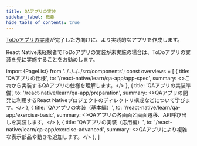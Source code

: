 ```yaml
---
title: QAアプリの実装
sidebar_label: 概要
hide_table_of_contents: true
---
```


[ToDoアプリの実装](http://localhost:3000/mobile-app-crib-notes/react-native/learn/todo-app)が完了した方向けに、より実践的なアプリを作成します。

React Native未経験者でToDoアプリの実装が未実施の場合は、ToDoアプリの実装を先に実施することをお勧めします。

<!-- textlint-disable ja-technical-writing/sentence-length,ja-technical-writing/max-comma,ja-spacing/ja-no-space-around-parentheses,jtf-style/3.3.かっこ類と隣接する文字の間のスペースの有無,ja-technical-writing/ja-no-mixed-period,ja-technical-writing/no-unmatched-pair -->

import {PageList} from '../../../../src/components';
const overviews = [
  {
    title: 'QAアプリの仕様',
    to: '/react-native/learn/qa-app/app-spec',
    summary: <>これから実装するQAアプリの仕様を理解します。</>
  },
  {
    title: 'QAアプリの実装準備',
    to: '/react-native/learn/qa-app/preparation',
    summary: <>QAアプリの開発に利用するReact Nativeプロジェクトのディレクトリ構成などについて学びます。</>
  },
  {
    title: 'QAアプリの実装（基本編）',
    to: '/react-native/learn/qa-app/exercise-basic',
    summary: <>QAアプリの各画面と画面遷移、API呼び出しを実装します。</>
  },
  {
    title: 'QAアプリの実装（応用編）',
    to: '/react-native/learn/qa-app/exercise-advanced',
    summary: <>QAアプリにより複雑な表示部品や動きを追加します。</>
  },
]

<PageList overviews={overviews} colSize={12} />

<!-- textlint-enable ja-technical-writing/sentence-length,ja-technical-writing/max-comma,ja-spacing/ja-no-space-around-parentheses,jtf-style/3.3.かっこ類と隣接する文字の間のスペースの有無,ja-technical-writing/ja-no-mixed-period,ja-technical-writing/no-unmatched-pair -->
